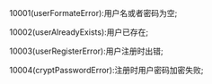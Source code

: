 10001(userFormateError):用户名或者密码为空;

10002(userAlreadyExists):用户已存在;

10003(userRegisterError):用户注册时出错;

10004(cryptPasswordError):注册时用户密码加密失败;

